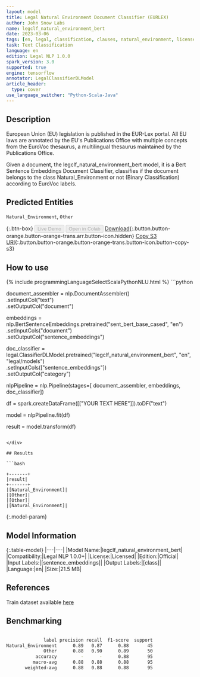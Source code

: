 ```yaml
---
layout: model
title: Legal Natural Environment Document Classifier (EURLEX)
author: John Snow Labs
name: legclf_natural_environment_bert
date: 2023-03-06
tags: [en, legal, classification, clauses, natural_environment, licensed, tensorflow]
task: Text Classification
language: en
edition: Legal NLP 1.0.0
spark_version: 3.0
supported: true
engine: tensorflow
annotator: LegalClassifierDLModel
article_header:
  type: cover
use_language_switcher: "Python-Scala-Java"
---
```


## Description

European Union (EU) legislation is published in the EUR-Lex portal. All EU laws are annotated by the EU's Publications Office with multiple concepts from the EuroVoc thesaurus, a multilingual thesaurus maintained by the Publications Office.

Given a document, the legclf_natural_environment_bert model, it is a Bert Sentence Embeddings Document Classifier, classifies if the document belongs to the class Natural_Environment or not (Binary Classification) according to EuroVoc labels.

## Predicted Entities

`Natural_Environment`, `Other`

{:.btn-box}
<button class="button button-orange" disabled>Live Demo</button>
<button class="button button-orange" disabled>Open in Colab</button>
[Download](https://s3.amazonaws.com/auxdata.johnsnowlabs.com/legal/models/legclf_natural_environment_bert_en_1.0.0_3.0_1678111551323.zip){:.button.button-orange.button-orange-trans.arr.button-icon.hidden}
[Copy S3 URI](s3://auxdata.johnsnowlabs.com/legal/models/legclf_natural_environment_bert_en_1.0.0_3.0_1678111551323.zip){:.button.button-orange.button-orange-trans.button-icon.button-copy-s3}

## How to use



<div class="tabs-box" markdown="1">
{% include programmingLanguageSelectScalaPythonNLU.html %}
```python

document_assembler = nlp.DocumentAssembler()\
    .setInputCol("text")\
    .setOutputCol("document")

embeddings = nlp.BertSentenceEmbeddings.pretrained("sent_bert_base_cased", "en")\
    .setInputCols("document")\
    .setOutputCol("sentence_embeddings")

doc_classifier = legal.ClassifierDLModel.pretrained("legclf_natural_environment_bert", "en", "legal/models")\
    .setInputCols(["sentence_embeddings"])\
    .setOutputCol("category")

nlpPipeline = nlp.Pipeline(stages=[
    document_assembler, 
    embeddings,
    doc_classifier])

df = spark.createDataFrame([["YOUR TEXT HERE"]]).toDF("text")

model = nlpPipeline.fit(df)

result = model.transform(df)

```

</div>

## Results

```bash

+-------+
|result|
+-------+
|[Natural_Environment]|
|[Other]|
|[Other]|
|[Natural_Environment]|

```

{:.model-param}
## Model Information

{:.table-model}
|---|---|
|Model Name:|legclf_natural_environment_bert|
|Compatibility:|Legal NLP 1.0.0+|
|License:|Licensed|
|Edition:|Official|
|Input Labels:|[sentence_embeddings]|
|Output Labels:|[class]|
|Language:|en|
|Size:|21.5 MB|

## References

Train dataset available [here](https://huggingface.co/datasets/lex_glue)

## Benchmarking

```bash

              label precision recall  f1-score  support
Natural_Environment      0.89   0.87      0.88       45
              Other      0.88   0.90      0.89       50
           accuracy         -      -      0.88       95
          macro-avg      0.88   0.88      0.88       95
       weighted-avg      0.88   0.88      0.88       95
```